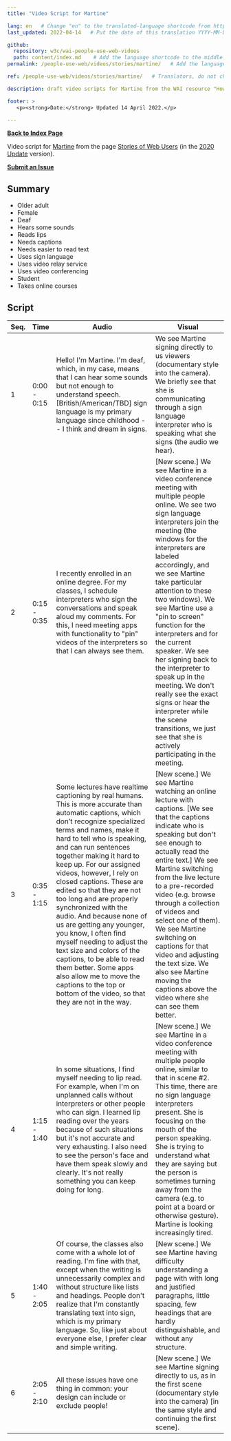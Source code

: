 ```yaml
---
title: "Video Script for Martine"

lang: en   # Change "en" to the translated-language shortcode from https://www.iana.org/assignments/language-subtag-registry/language-subtag-registry
last_updated: 2022-04-14   # Put the date of this translation YYYY-MM-DD (with month in the middle)

github:
  repository: w3c/wai-people-use-web-videos
  path: content/index.md    # Add the language shortcode to the middle of the filename, for example: content/index.fr.md
permalink: /people-use-web/videos/stories/martine/   # Add the language shortcode to the end, with no slash at end, for example: /link/to/page/fr

ref: /people-use-web/videos/stories/martine/   # Translators, do not change this

description: draft video scripts for Martine from the WAI resource "How People with Disabilities Use the Web"

footer: >
   <p><strong>Date:</strong> Updated 14 April 2022.</p>

---
```


**[Back to Index Page](../../)**

Video script for [Martine](https://deploy-preview-113--wai-people-use-web.netlify.app/people-use-web/user-stories-six/) from the page [Stories of Web Users](https://www.w3.org/WAI/people-use-web/user-stories/) (in the [2020 Update](https://github.com/w3c/wai-people-use-web/wiki/Persona-development) version).

**[Submit an Issue](https://github.com/w3c/wai-people-use-web-videos/issues/new?title=[Martine])**

## Summary

* Older adult
* Female
* Deaf
* Hears some sounds
* Reads lips
* Needs captions
* Needs easier to read text
* Uses sign language
* Uses video relay service
* Uses video conferencing
* Student
* Takes online courses

## Script

| Seq. | Time | Audio | Visual |
| --- | --- | --- | --- |
| 1 | 0:00 - 0:15 | Hello! I'm Martine. I'm deaf, which, in my case, means that I can hear some sounds but not enough to understand speech. [British/American/TBD] sign language is my primary language since childhood -- I think and dream in signs. | We see Martine signing directly to us viewers (documentary style into the camera). We briefly see that she is communicating through a sign language interpreter who is speaking what she signs (the audio we hear). |
| 2 | 0:15 - 0:35 | I recently enrolled in an online degree. For my classes, I schedule interpreters who sign the conversations and speak aloud my comments. For this, I need meeting apps with functionality to "pin" videos of the interpreters so that I can always see them. | [New scene.] We see Martine in a video conference meeting with multiple people online. We see two sign language interpreters join the meeting (the windows for the interpreters are labeled accordingly, and we see Martine take particular attention to these two windows). We see Martine use a "pin to screen" function for the interpreters and for the current speaker. We see her signing back to the interpreter to speak up in the meeting. We don't really see the exact signs or hear the interpreter while the scene transitions, we just see that she is actively participating in the meeting. |
| 3 | 0:35 - 1:15 | Some lectures have realtime captioning by real humans. This is more accurate than automatic captions, which don’t recognize specialized terms and names, make it hard to tell who is speaking, and can run sentences together making it hard to keep up. For our assigned videos, however, I rely on closed captions. These are edited so that they are not too long and are properly synchronized with the audio. And because none of us are getting any younger, you know, I often find myself needing to adjust the text size and colors of the captions, to be able to read them better. Some apps also allow me to move the captions to the top or bottom of the video, so that they are not in the way. | [New scene.] We see Martine watching an online lecture with captions. [We see that the captions indicate who is speaking but don't see enough to actually read the entire text.] We see Martine switching from the live lecture to a pre-recorded video (e.g. browse through a collection of videos and select one of them). We see Martine switching on captions for that video and adjusting the text size. We also see Martine moving the captions above the video where she can see them better. |
| 4 | 1:15 - 1:40 | In some situations, I find myself needing to lip read. For example, when I'm on unplanned calls without interpreters or other people who can sign. I learned lip reading over the years because of such situations but it's not accurate and very exhausting. I also need to see the person's face and have them speak slowly and clearly. It's not really something you can keep doing for long. | [New scene.] We see Martine in a video conference meeting with multiple people online, similar to that in scene #2. This time, there are no sign language interpreters present. She is focusing on the mouth of the person speaking. She is trying to understand what they are saying but the person is sometimes turning away from the camera (e.g. to point at a board or otherwise gesture). Martine is looking increasingly tired. |
| 5 | 1:40 - 2:05 | Of course, the classes also come with a whole lot of reading. I'm fine with that, except when the writing is unnecessarily complex and without structure like lists and headings. People don't realize that I'm constantly translating text into sign, which is my primary language. So, like just about everyone else, I prefer clear and simple writing. | [New scene.] We see Martine having difficulty understanding a page with with long and justified paragraphs, little spacing, few headings that are hardly distinguishable, and without any structure. |
| 6 | 2:05 - 2:10 | All these issues have one thing in common: your design can include or exclude people! | [New scene.] We see Martine signing directly to us, as in the first scene (documentary style into the camera) [in the same style and continuing the first scene]. |

